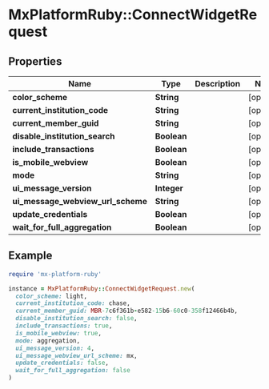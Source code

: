 # MxPlatformRuby::ConnectWidgetRequest

## Properties

| Name | Type | Description | Notes |
| ---- | ---- | ----------- | ----- |
| **color_scheme** | **String** |  | [optional] |
| **current_institution_code** | **String** |  | [optional] |
| **current_member_guid** | **String** |  | [optional] |
| **disable_institution_search** | **Boolean** |  | [optional] |
| **include_transactions** | **Boolean** |  | [optional] |
| **is_mobile_webview** | **Boolean** |  | [optional] |
| **mode** | **String** |  | [optional] |
| **ui_message_version** | **Integer** |  | [optional] |
| **ui_message_webview_url_scheme** | **String** |  | [optional] |
| **update_credentials** | **Boolean** |  | [optional] |
| **wait_for_full_aggregation** | **Boolean** |  | [optional] |

## Example

```ruby
require 'mx-platform-ruby'

instance = MxPlatformRuby::ConnectWidgetRequest.new(
  color_scheme: light,
  current_institution_code: chase,
  current_member_guid: MBR-7c6f361b-e582-15b6-60c0-358f12466b4b,
  disable_institution_search: false,
  include_transactions: true,
  is_mobile_webview: true,
  mode: aggregation,
  ui_message_version: 4,
  ui_message_webview_url_scheme: mx,
  update_credentials: false,
  wait_for_full_aggregation: false
)
```

